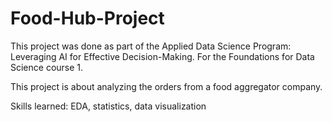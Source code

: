 # Food-Hub-Project
This project was done as part of the Applied Data Science Program: Leveraging AI for Effective Decision-Making. For the Foundations for Data Science course 1. 

This project is about analyzing the orders from a food aggregator company. 

Skills learned: EDA, statistics, data visualization

